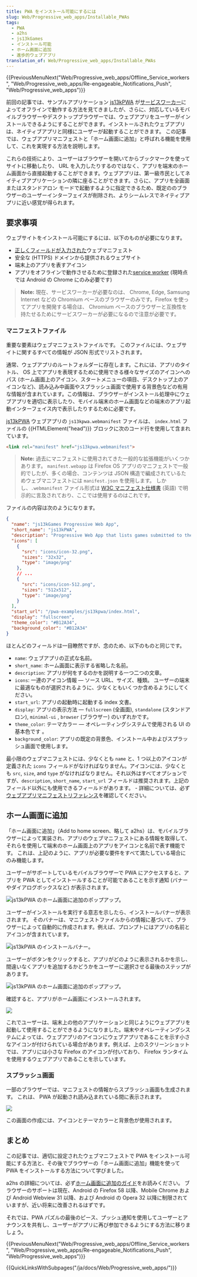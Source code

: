 ```yaml
---
title: PWA をインストール可能にするには
slug: Web/Progressive_web_apps/Installable_PWAs
tags:
  - PWA
  - a2hs
  - js13kGames
  - インストール可能
  - ホーム画面に追加
  - 進歩的ウェブアプリ
translation_of: Web/Progressive_web_apps/Installable_PWAs
---
```

{{PreviousMenuNext("Web/Progressive_web_apps/Offline_Service_workers", "Web/Progressive_web_apps/Re-engageable_Notifications_Push", "Web/Progressive_web_apps")}}

前回の記事では、サンプルアプリケーション [js13kPWA](https://mdn.github.io/pwa-examples/js13kpwa/) が[サービスワーカー](/ja/docs/Web/API/Service_Worker_API)によってオフラインで動作する方法を見てきましたが、さらに、対応しているモバイルブラウザーやデスクトップブラウザーでは、ウェブアプリをユーザーがインストールできるようにすることができます。インストールされたウェブアプリは、ネイティブアプリと同様にユーザーが起動することができます。 この記事では、ウェブアプリマニフェストと「ホーム画面に追加」と呼ばれる機能を使用して、これを実現する方法を説明します。

これらの技術により、ユーザーはブラウザーを開いてからブックマークを使ってサイトに移動したり、 URL を入力したりするのではなく、アプリを端末のホーム画面から直接起動することができます。ウェブアプリは、第一級市民としてネイティブアプリケーションの隣に座ることができます。さらに、アプリを全画面またはスタンドアロン モードで起動するように指定できるため、既定ののブラウザーのユーザーインターフェイスが削除され、よりシームレスでネイティブアプリに近い感覚が得られます。

## 要求事項

ウェブサイトをインストール可能にするには、以下のものが必要になります。

- [正しくフィールドが入力された](/ja/docs/Web/Progressive_web_apps/Add_to_home_screen#Manifest)ウェブマニフェスト
- 安全な (HTTPS) ドメインから提供されるウェブサイト
- 端末上のアプリを表すアイコン
- アプリをオフラインで動作させるために登録された[service worker](/ja/docs/Web/API/Service_Worker_API) (現時点では Android の Chrome にのみ必要です)

> **Note:** 現在、サービスワーカーが必要なのは、 Chrome, Edge, Samsung Internet などの Chromium ベースのブラウザーのみです。Firefox を使ってアプリを開発する場合は、 Chromium ベースのブラウザーと互換性を持たせるためにサービスワーカーが必要になるので注意が必要です。

### マニフェストファイル

重要な要素はウェブマニフェストファイルです。 このファイルには、ウェブサイトに関するすべての情報が JSON 形式でリストされます。

通常、ウェブアプリのルートフォルダーに存在します。これには、アプリのタイトル、 OS 上でアプリを表現するために使用できる様々なサイズのアイコンへのパス (ホーム画面上のアイコン、スタートメニューの項目、デスクトップ上のアイコンなど)、読み込み中画面やスプラッシュ画面で使用する背景色などの有用な情報が含まれています。この情報は、ブラウザーがインストール処理中にウェブアプリを適切に表示したり、モバイル端末のホーム画面などの端末のアプリ起動インターフェイス内で表示したりするために必要です。

[js13kPWA](https://mdn.github.io/pwa-examples/js13kpwa/) ウェブアプリの `js13kpwa.webmanifest` ファイルは、 `index.html` ファイルの {{HTMLElement("head")}} ブロックに次のコード行を使用して含まれています。

```html
<link rel="manifest" href="js13kpwa.webmanifest">
```

> **Note:** 過去にマニフェストに使用されてきた一般的な拡張機能がいくつかあります。 `manifest.webapp` は Firefox OS アプリのマニフェストで一般的でしたが、多くの場合、コンテンツは JSON 構造で編成されているためウェブマニフェストには `manifest.json` を使用します。 しかし、`.webmanifest` ファイル形式は [W3C マニフェスト仕様書](https://w3c.github.io/manifest/) (英語) で明示的に言及されており、ここでは使用するのはこれです。

ファイルの内容は次のようになります。

```json
{
  "name": "js13kGames Progressive Web App",
  "short_name": "js13kPWA",
  "description": "Progressive Web App that lists games submitted to the A-Frame category in the js13kGames 2017 competition.",
  "icons": [
    {
      "src": "icons/icon-32.png",
      "sizes": "32x32",
      "type": "image/png"
    },
    // ...
    {
      "src": "icons/icon-512.png",
      "sizes": "512x512",
      "type": "image/png"
    }
  ],
  "start_url": "/pwa-examples/js13kpwa/index.html",
  "display": "fullscreen",
  "theme_color": "#B12A34",
  "background_color": "#B12A34"
}
```

ほとんどのフィールドは一目瞭然ですが、念のため、以下のものと同じです。

- `name`: ウェブアプリの正式な名前。
- `short_name`: ホーム画面に表示する省略した名前。
- `description`: アプリが何をするのかを説明する一つ二つの文章。
- `icons`: 一連のアイコン情報 — ソース URL、サイズ、種類。 ユーザーの端末に最適なものが選択されるように、少なくともいくつか含めるようにしてください。
- `start_url`: アプリの起動時に起動する index 文書。
- `display`: アプリの表示方法 — `fullscreen` (全画面), `standalone` (スタンドアロン), `minimal-ui` , `browser` (ブラウザー) のいずれかです。
- `theme_color`: テーマカラー — オペレーティングシステムで使用される UI の基本色です 。
- `background_color`: アプリの既定の背景色、インストール中およびスプラッシュ画面で使用します。

最小限のウェブマニフェストには、少なくとも `name` と、1 つ以上のアイコンが定義された `icons` フィールドがなければなりません。アイコンには、少なくとも `src`, `size`, and `type` がなければなりません。それ以外はすべてオプションですが、`description`, `short_name`, `start_url` フィールドは推奨されます。上記のフィールド以外にも使用できるフィールドがあります。 - 詳細については、必ず[ウェブアプリマニフェストリファレンス](/ja/docs/Web/Manifest)を確認してください。

## ホーム画面に追加

「ホーム画面に追加」（Add to home screen、略して a2hs）は、モバイルブラウザーによって実装され、アプリのウェブマニフェストにある情報を取得して、それらを使用して端末のホーム画面上のアプリをアイコンと名前で表す機能です。 これは、上記のように、アプリが必要な要件をすべて満たしている場合にのみ機能します。

ユーザーがサポートしているモバイルブラウザーで PWA にアクセスすると、アプリを PWA としてインストールすることが可能であることを示す通知 (バナーやダイアログボックスなど) が表示されます。

![js13kPWA のホーム画面に追加のポップアップ。](js13kpwa-icon.png)

ユーザーがインストールを実行する意志を示したら、インストールバナーが表示されます。 そのバナーは、マニフェストファイルからの情報に基づいて、ブラウザーによって自動的に作成されます。例えば、プロンプトにはアプリの名前とアイコンが含まれています。

![js13kPWA のインストールバナー。](js13kpwa-banner.png)

ユーザーがボタンをクリックすると、アプリがどのように表示されるかを示し、間違いなくアプリを追加するかどうかをユーザーに選択させる最後のステップがあります。

![js13kPWA のホーム画面に追加のポップアップ。](js13kpwa-add.png)

確認すると、アプリがホーム画面にインストールされます。

![](js13kpwa-installed.png)

これでユーザーは、端末上の他のアプリケーションと同じようにウェブアプリを起動して使用することができるようになりました。端末やオペレーティングシステムによっては、ウェブアプリのアイコンにウェブアプリであることを示す小さなアイコンが付けられている場合があります。例えば、上のスクリーンショットでは、アプリには小さな Firefox のアイコンが付いており、 Firefox ランタイムを使用するウェブアプリであることを示しています。

### スプラッシュ画面

一部のブラウザーでは、マニフェストの情報からスプラッシュ画面も生成されます。 これは、 PWA が起動され読み込まれている間に表示されます。

![](js13kpwa-splash.png)

この画面の作成には、アイコンとテーマカラーと背景色が使用されます。

## まとめ

この記事では、適切に設定されたウェブマニフェストで PWA をインストール可能にする方法と、その後でブラウザーの「ホーム画面に追加」機能を使って PWA をインストールする方法について学びました。

a2hs の詳細については、必ず[ホーム画面に追加のガイド](/ja/docs/Web/Progressive_web_apps/Add_to_home_screen)をお読みください。 ブラウザーのサポートは現在、Android の Firefox 58 以降、Mobile Chrome および Android Webview 31 以降、および Android の Opera 32 以降に制限されていますが、近い将来に改善されるはずです。

それでは、PWA パズルの最後のピース、プッシュ通知を使用してユーザーとアナウンスを共有し、ユーザーがアプリに再び参加できるようにする方法に移りましょう。

{{PreviousMenuNext("Web/Progressive_web_apps/Offline_Service_workers", "Web/Progressive_web_apps/Re-engageable_Notifications_Push", "Web/Progressive_web_apps")}}

{{QuickLinksWithSubpages("/ja/docs/Web/Progressive_web_apps/")}}
